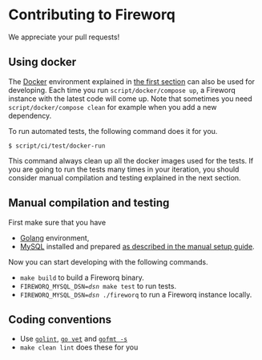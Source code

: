 Contributing to Fireworq
========================

We appreciate your pull requests!

## Using docker

The [Docker][] environment explained in [the first section][section-start] can also be used for developing.  Each time you run `script/docker/compose up`, a Fireworq instance with the latest code will come up.  Note that sometimes you need `script/docker/compose clean` for example when you add a new dependency.

To run automated tests, the following command does it for you.

```
$ script/ci/test/docker-run
```

This command always clean up all the docker images used for the tests.  If you are going to run the tests many times in your iteration, you should consider manual compilation and testing explained in the next section.

## Manual compilation and testing

First make sure that you have

- [Golang][] environment,
- [MySQL][] installed and prepared [as described in the manual setup guide][manual-setup-mysql].

Now you can start developing with the following commands.

- `make build` to build a Fireworq binary.
- <code>FIREWORQ_MYSQL_DSN=<var>dsn</var> make test</code> to run tests.
- <code>FIREWORQ_MYSQL_DSN=<var>dsn</var> ./fireworq</code> to run a Fireworq instance locally.

## Coding conventions

- Use [`golint`][golint], [`go vet`][govet] and [`gofmt -s`][gofmt]
- `make clean lint` does these for you

[section-start]: ./README.md#start
[manual-setup-mysql]: ./doc/production.md#manual-setup-mysql

[Docker]: https://www.docker.com/
[Golang]: https://golang.org/
[MySQL]: https://www.mysql.com/
[golint]: https://github.com/golang/lint
[govet]: https://golang.org/cmd/vet/
[gofmt]: https://golang.org/cmd/gofmt/
